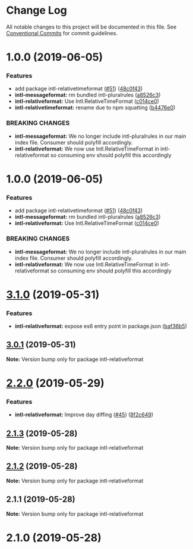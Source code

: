 # Change Log

All notable changes to this project will be documented in this file.
See [Conventional Commits](https://conventionalcommits.org) for commit guidelines.

# 1.0.0 (2019-06-05)


### Features

* add package intl-relativetimeformat ([#51](https://github.com/formatjs/formatjs/issues/51)) ([48c0f43](https://github.com/formatjs/formatjs/commit/48c0f43))
* **intl-messageformat:** rm bundled intl-pluralrules ([a8526c3](https://github.com/formatjs/formatjs/commit/a8526c3))
* **intl-relativeformat:** Use Intl.RelativeTimeFormat ([c014ce0](https://github.com/formatjs/formatjs/commit/c014ce0))
* **intl-relativetimeformat:** rename due to npm squatting ([b4476e0](https://github.com/formatjs/formatjs/commit/b4476e0))


### BREAKING CHANGES

* **intl-messageformat:** We no longer include intl-pluralrules in our main index
file. Consumer should polyfill accordingly.
* **intl-relativeformat:** We now use Intl.RelativeTimeFormat in
intl-relativeformat so consuming env should polyfill this accordingly





# 1.0.0 (2019-06-05)


### Features

* add package intl-relativetimeformat ([#51](https://github.com/formatjs/formatjs/issues/51)) ([48c0f43](https://github.com/formatjs/formatjs/commit/48c0f43))
* **intl-messageformat:** rm bundled intl-pluralrules ([a8526c3](https://github.com/formatjs/formatjs/commit/a8526c3))
* **intl-relativeformat:** Use Intl.RelativeTimeFormat ([c014ce0](https://github.com/formatjs/formatjs/commit/c014ce0))


### BREAKING CHANGES

* **intl-messageformat:** We no longer include intl-pluralrules in our main index
file. Consumer should polyfill accordingly.
* **intl-relativeformat:** We now use Intl.RelativeTimeFormat in
intl-relativeformat so consuming env should polyfill this accordingly





# [3.1.0](https://github.com/formatjs/formatjs/compare/intl-relativeformat@3.0.1...intl-relativeformat@3.1.0) (2019-05-31)


### Features

* **intl-relativeformat:** expose es6 entry point in package.json ([baf36b5](https://github.com/formatjs/formatjs/commit/baf36b5))





## [3.0.1](https://github.com/formatjs/formatjs/compare/intl-relativeformat@2.2.0...intl-relativeformat@3.0.1) (2019-05-31)

**Note:** Version bump only for package intl-relativeformat





# [2.2.0](https://github.com/yahoo/intl-relativeformat/compare/intl-relativeformat@2.1.3...intl-relativeformat@2.2.0) (2019-05-29)


### Features

* **intl-relativeformat:** Improve day diffing ([#45](https://github.com/yahoo/intl-relativeformat/issues/45)) ([8f2c649](https://github.com/yahoo/intl-relativeformat/commit/8f2c649))





## [2.1.3](https://github.com/yahoo/intl-relativeformat/compare/intl-relativeformat@2.1.1...intl-relativeformat@2.1.3) (2019-05-28)

**Note:** Version bump only for package intl-relativeformat





## [2.1.2](https://github.com/yahoo/intl-relativeformat/compare/intl-relativeformat@2.1.1...intl-relativeformat@2.1.2) (2019-05-28)

**Note:** Version bump only for package intl-relativeformat





## 2.1.1 (2019-05-28)

**Note:** Version bump only for package intl-relativeformat





# 2.1.0 (2019-05-28)
